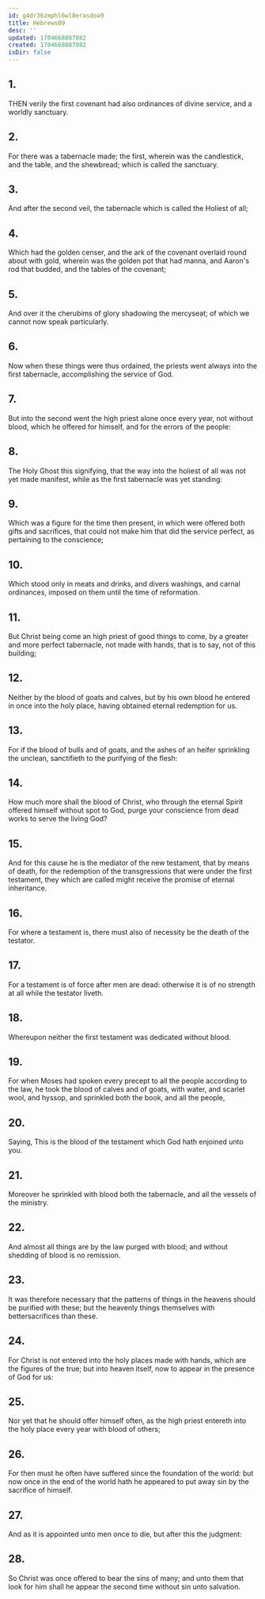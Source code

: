 ```yaml
---
id: g4dr36zmphl6wl8erasdoa9
title: Hebrews09
desc: ''
updated: 1704668887082
created: 1704668887082
isDir: false
---
```

## 1.
THEN verily the first covenant had also ordinances of divine service, and a worldly sanctuary.
## 2.
For there was a tabernacle made; the first, wherein was the candlestick, and the table, and the shewbread; which is called the sanctuary.
## 3.
And after the second veil, the tabernacle which is called the Holiest of all;
## 4.
Which had the golden censer, and the ark of the covenant overlaid round about with gold, wherein was the golden pot that had manna, and Aaron's rod that budded, and the tables of the covenant;
## 5.
And over it the cherubims of glory shadowing the mercyseat; of which we cannot now speak particularly.
## 6.
Now when these things were thus ordained, the priests went always into the first tabernacle, accomplishing the service of God.
## 7.
But into the second went the high priest alone once every year, not without blood, which he offered for himself, and for the errors of the people:
## 8.
The Holy Ghost this signifying, that the way into the holiest of all was not yet made manifest, while as the first tabernacle was yet standing:
## 9.
Which was a figure for the time then present, in which were offered both gifts and sacrifices, that could not make him that did the service perfect, as pertaining to the conscience;
## 10.
Which stood only in meats and drinks, and divers washings, and carnal ordinances, imposed on them until the time of reformation.
## 11.
But Christ being come an high priest of good things to come, by a greater and more perfect tabernacle, not made with hands, that is to say, not of this building;
## 12.
Neither by the blood of goats and calves, but by his own blood he entered in once into the holy place, having obtained eternal redemption for us.
## 13.
For if the blood of bulls and of goats, and the ashes of an heifer sprinkling the unclean, sanctifieth to the purifying of the flesh:
## 14.
How much more shall the blood of Christ, who through the eternal Spirit offered himself without spot to God, purge your conscience from dead works to serve the living God?
## 15.
And for this cause he is the mediator of the new testament, that by means of death, for the redemption of the transgressions that were under the first testament, they which are called might receive the promise of eternal inheritance.
## 16.
For where a testament is, there must also of necessity be the death of the testator.
## 17.
For a testament is of force after men are dead: otherwise it is of no strength at all while the testator liveth.
## 18.
Whereupon neither the first testament was dedicated without blood.
## 19.
For when Moses had spoken every precept to all the people according to the law, he took the blood of calves and of goats, with water, and scarlet wool, and hyssop, and sprinkled both the book, and all the people,
## 20.
Saying, This is the blood of the testament which God hath enjoined unto you.
## 21.
Moreover he sprinkled with blood both the tabernacle, and all the vessels of the ministry.
## 22.
And almost all things are by the law purged with blood; and without shedding of blood is no remission.
## 23.
It was therefore necessary that the patterns of things in the heavens should be purified with these; but the heavenly things themselves with bettersacrifices than these.
## 24.
For Christ is not entered into the holy places made with hands, which are the figures of the true; but into heaven itself, now to appear in the presence of God for us:
## 25.
Nor yet that he should offer himself often, as the high priest entereth into the holy place every year with blood of others;
## 26.
For then must he often have suffered since the foundation of the world: but now once in the end of the world hath he appeared to put away sin by the sacrifice of himself.
## 27.
And as it is appointed unto men once to die, but after this the judgment:
## 28.
So Christ was once offered to bear the sins of many; and unto them that look for him shall he appear the second time without sin unto salvation.
